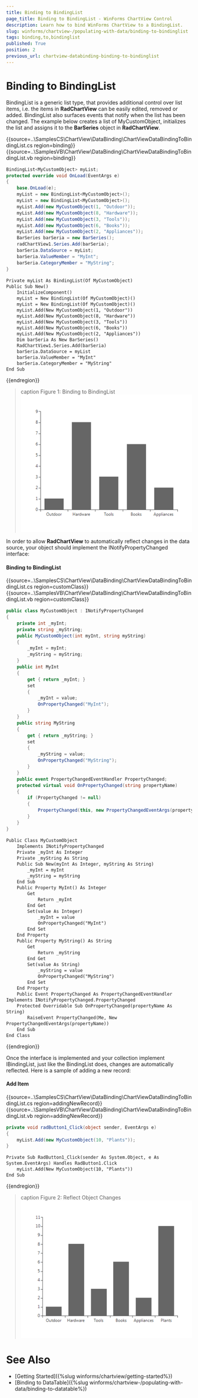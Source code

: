 ```yaml
---
title: Binding to BindingList
page_title: Binding to BindingList - WinForms ChartView Control
description: Learn how to bind WinForms ChartView to a BindingList.
slug: winforms/chartview-/populating-with-data/binding-to-bindinglist
tags: binding,to,bindinglist
published: True
position: 2
previous_url: chartview-databinding-binding-to-bindinglist
---
```


# Binding to BindingList

BindingList is a generic list type, that provides additional control over list items, i.e. the items in __RadChartView__ can be easily edited, removed or added. BindingList also surfaces events that notify when the list has been changed. The example below creates a list of MyCustomObject, initializes the list and assigns it to the __BarSeries__ object in __RadChartView__. 

{{source=..\SamplesCS\ChartView\DataBinding\ChartViewDataBindingToBindingList.cs region=binding}} 
{{source=..\SamplesVB\ChartView\DataBinding\ChartViewDataBindingToBindingList.vb region=binding}} 

````C#
BindingList<MyCustomObject> myList;
protected override void OnLoad(EventArgs e)
{
    base.OnLoad(e);
    myList = new BindingList<MyCustomObject>();
    myList = new BindingList<MyCustomObject>();
    myList.Add(new MyCustomObject(1, "Outdoor"));
    myList.Add(new MyCustomObject(8, "Hardware"));
    myList.Add(new MyCustomObject(3, "Tools"));
    myList.Add(new MyCustomObject(6, "Books"));
    myList.Add(new MyCustomObject(2, "Appliances"));
    BarSeries barSeria = new BarSeries();
    radChartView1.Series.Add(barSeria);
    barSeria.DataSource = myList;
    barSeria.ValueMember = "MyInt";
    barSeria.CategoryMember = "MyString";
}

````
````VB.NET
Private myList As BindingList(Of MyCustomObject)
Public Sub New()
    InitializeComponent()
    myList = New BindingList(Of MyCustomObject)()
    myList = New BindingList(Of MyCustomObject)()
    myList.Add(New MyCustomObject(1, "Outdoor"))
    myList.Add(New MyCustomObject(8, "Hardware"))
    myList.Add(New MyCustomObject(3, "Tools"))
    myList.Add(New MyCustomObject(6, "Books"))
    myList.Add(New MyCustomObject(2, "Appliances"))
    Dim barSeria As New BarSeries()
    RadChartView1.Series.Add(barSeria)
    barSeria.DataSource = myList
    barSeria.ValueMember = "MyInt"
    barSeria.CategoryMember = "MyString"
End Sub

````

{{endregion}} 

>caption Figure 1: Binding to BindingList
![chartview-databinding-binding-to-bindinglist 001](images/chartview-databinding-binding-to-bindinglist001.png)

In order to allow __RadChartView__ to automatically reflect changes in the data source, your object should implement the INotifyPropertyChanged interface: 

#### Binding to BindingList

{{source=..\SamplesCS\ChartView\DataBinding\ChartViewDataBindingToBindingList.cs region=customClass}} 
{{source=..\SamplesVB\ChartView\DataBinding\ChartViewDataBindingToBindingList.vb region=customClass}} 

````C#
public class MyCustomObject : INotifyPropertyChanged
{
    private int _myInt;
    private string _myString;
    public MyCustomObject(int myInt, string myString)
    {
        _myInt = myInt;
        _myString = myString;
    }
    public int MyInt
    {
        get { return _myInt; }
        set
        {
            _myInt = value;
            OnPropertyChanged("MyInt");
        }
    }
    public string MyString
    {
        get { return _myString; }
        set
        {
            _myString = value;
            OnPropertyChanged("MyString");
        }
    }
    public event PropertyChangedEventHandler PropertyChanged;
    protected virtual void OnPropertyChanged(string propertyName)
    {
        if (PropertyChanged != null)
        {
            PropertyChanged(this, new PropertyChangedEventArgs(propertyName));
        }
    }
}

````
````VB.NET
Public Class MyCustomObject
    Implements INotifyPropertyChanged
    Private _myInt As Integer
    Private _myString As String
    Public Sub New(myInt As Integer, myString As String)
        _myInt = myInt
        _myString = myString
    End Sub
    Public Property MyInt() As Integer
        Get
            Return _myInt
        End Get
        Set(value As Integer)
            _myInt = value
            OnPropertyChanged("MyInt")
        End Set
    End Property
    Public Property MyString() As String
        Get
            Return _myString
        End Get
        Set(value As String)
            _myString = value
            OnPropertyChanged("MyString")
        End Set
    End Property
    Public Event PropertyChanged As PropertyChangedEventHandler Implements INotifyPropertyChanged.PropertyChanged
    Protected Overridable Sub OnPropertyChanged(propertyName As String)
        RaiseEvent PropertyChanged(Me, New PropertyChangedEventArgs(propertyName))
    End Sub
End Class

````

{{endregion}} 




Once the interface is implemented and your collection implement IBindingList, just like the BindingList does, changes are automatically reflected. Here is a sample of adding a new record: 

#### Add Item

{{source=..\SamplesCS\ChartView\DataBinding\ChartViewDataBindingToBindingList.cs region=addingNewRecord}} 
{{source=..\SamplesVB\ChartView\DataBinding\ChartViewDataBindingToBindingList.vb region=addingNewRecord}} 

````C#
private void radButton1_Click(object sender, EventArgs e)
{
    myList.Add(new MyCustomObject(10, "Plants"));
}

````
````VB.NET
Private Sub RadButton1_Click(sender As System.Object, e As System.EventArgs) Handles RadButton1.Click
    myList.Add(New MyCustomObject(10, "Plants"))
End Sub

````

{{endregion}} 

>caption Figure 2: Reflect Object Changes
![chartview-databinding-binding-to-bindinglist 002](images/chartview-databinding-binding-to-bindinglist002.png)

# See Also

* [Getting Started]({%slug winforms/chartview/getting-started%})
* [Binding to DataTable]({%slug winforms/chartview-/populating-with-data/binding-to-datatable%})

